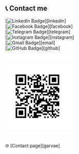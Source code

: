 ## 📞 Contact me

[![LinkedIn Badge](https://img.shields.io/badge/LinkedIn-0A66C2?logo=linkedin&logoColor=fff&style=flat)][linkedin] <br/>
[![Facebook Badge](https://img.shields.io/badge/Facebook-0866FF?logo=facebook&logoColor=fff&style=flat)][facebook] <br/>
[![Telegram Badge](https://img.shields.io/badge/Telegram-26A5E4?logo=telegram&logoColor=fff&style=flat)][telegram] <br/>
[![Instagram Badge](https://img.shields.io/badge/Instagram-E4405F?logo=instagram&logoColor=fff&style=flat)][instagram] <br/>
[![Gmail Badge](https://img.shields.io/badge/Gmail-EA4335?logo=gmail&logoColor=fff&style=flat)][email] <br/>
[![GitHub Badge](https://img.shields.io/badge/GitHub-181717?logo=github&logoColor=fff&style=flat)][github] <br/>


<div style="display: inline-block; margin-top: 2em; margin-bottom: 2em">
    <img src="https://github.com/garvae/assets/blob/master/assets/img/garvae-contacts.svg?raw=true" alt="contact me" width="200px" height="200px">
</div>

🌐 [Contact page][garvae]

